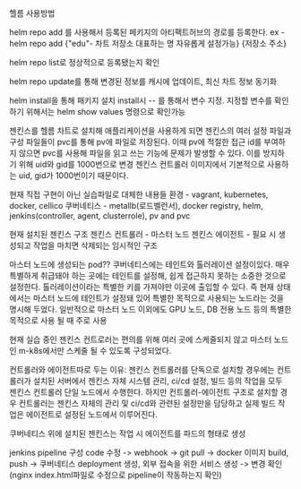 헬름 사용방법

helm repo add 를 사용해서 등록된 페키지의 아티팩트허브의 경로를 등록한다.
ex - helm repo add {"edu"- 차트 저장소 대표하는 명 자유롭게 설정가능} {저장소 주소}

helm repo list로 정상적으로 등록됐는지 확인

helm repo update를 통해 변경된 정보를 캐시에 업데이트, 최신 차트 정보 동기화

helm install을 통해 패키지 설치
    install시 -- 를 통해서 변수 지정. 지정할 변수를 확인하기 위해서는 helm show values 명령으로 확인가능

<!-- 도커 레지스트리
직접 만든 이미지가 외부에 공개되기를 원하지 않는 경우도 있다
도커 허브에서 제공하는 private repository는 무료 사용자에게 1개밖에 허용하지 않으며 이미지 내려받는 횟주제한이 있으머
비공개 저장소는 유료 구독해야한다.

제약 없이 사용할 수 있는 저장소가 필요하면 레지스트리를 직접 구축하는 방법이 있다.
도커 레지스트리 이미지를 사용해 사설 도커 레지스트를 만들 수 있다.   -->

젠킨스를 헬름 차트로 설치해 애플리케이션을 사용하게 되면 젠킨스의 여러 설정 파일과 구성 파일들이 pvc를 통해 pv에 파일로 저장된다.
이때 pv에 적절한 접근 id를 부여하지 않으면 pvc를 사용해 파일을 읽고 쓰는 기능에 문제가 발생할 수 있다.
이를 방지하기 위해 uid와 gid를 1000번으로 변경
젠킨스 컨트롤러 이미지에서 기본적으로 사용하는 uid, gid가 1000번이기 때문이다.

현재 직접 구현이 아닌 실습파일로 대체한 내용들
환경 - vagrant, kubernetes, docker, cellico
쿠버네티스 - metallb(로드벨런서), docker registry, helm, jenkins(controller, agent, clusterrole), pv and pvc  

현재 설치된 젠킨스 구조
젠킨스 컨트롤러 - 마스터 노드
젠킨스 에이전트 - 필요 시 생성되고 작업을 마치면 삭제되는 임시적인 구조


마스터 노드에 생성되는 pod??
쿠버네티스에는 테인트와 톨러레이션 설정이있다.
매우 특별하게 취급돼야 하는 곳에는 테인트를 설정해, 쉽게 접근하지 못하는 소중한 것으로 설정한다.
톨러레이션이라는 특별한 키를 가져야만 이곳에 출입할 수 있다. 즉 현재 상태에서는 마스터 노드에 테인트가 설정돼 있어
특별한 목적으로 사용되는 노드라는 것을 명시해 두었다. 
일반적으로 마스터 노드 이외에도 GPU 노드, DB 전용 노드 등의 특별한 목적으로 사용 될 때 주로 사용

현재 실습 중인 젠킨스 컨트로러는 편의를 위해 여러 곳에 스케줄되지 않고 마스터 노드인 m-k8s에서만 스케줄 될 수 있도록 구성되었다.

컨트롤러와 에이전트따로 두는 이유:
젠킨스 컨트롤러를 단독으로 설치할 경우에는 컨트롤러가 설치된 서버에서 젠킨스 자체 시스템 관리, ci/cd 설정, 빌드 등의 작업을
모두 젠킨스 컨트롤러 단일 노드에서 수행한다. 하지만 컨트롤러-에이전트 구조로 설치할 경우 컨트롤러는 젠킨스 자체의 관리 및
ci/cd와 관련된 설정만을 담당하고 실제 빌드 작업은 에이전트로 설정된 노드에서 이루어진다.

쿠버네티스 위에 설치된 젠킨스는 작업 시 에이전트를 파드의 형태로 생성

jenkins pipeline 구성
code 수정 -> webhook -> git pull -> docker 이미지 build, push -> 쿠버네티스 deployment 생성, 외부 접속을 위한 서비스 생성 -> 변경 확인
    (nginx index.html파일로 수정으로 pipeline이 작동하는지 확인)
